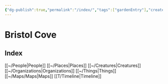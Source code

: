 ```yaml
---
{"dg-publish":true,"permalink":"/index/","tags":["gardenEntry"],"created":"2024-07-24T11:49:37-04:00","updated":"2024-07-24T12:01"}
---
```


# Bristol Cove

## Index

[[~/People\|People]]
[[~/Places\|Places]]
[[~/Creatures\|Creatures]]
[[~/Organizations\|Organizations]]
[[~/Things\|Things]]
[[~/Maps/Maps\|Maps]]
[[T/Timeline\|Timeline]]





 